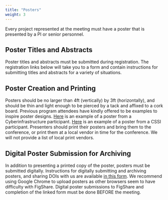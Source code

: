 ```yaml
---
title: "Posters"
weight: 3
---
```


Every project represented at the meeting must have a poster that is presented
by a PI or senior personnel. 
 

## Poster Titles and Abstracts

Poster titles and abstracts must be submitted during registration.
The registration links below will take you to a form and contain instructions
for submitting titles and abstracts for a variety of situations.

## Poster Creation and Printing

Posters should be no larger than 4ft (vertically) by 3ft (horizontally), and 
should be thin and light enough to be pierced by a tack and affixed to a 
cork board.
Previous program attendees have kindly offered to be examples to inspire 
poster designs. 
[Here](https://doi.org/10.6084/m9.figshare.26801080.v1) is an example of a
poster from a Cyberinfrastructure participant.
[Here](https://doi.org/10.6084/m9.figshare.24107424.v1) is an example of a poster from a CSSI participant.
Presenters should print their posters and bring them to the conference, or 
print them at a local vendor in time for the conference. 
We will not provide a list of local print vendors.

## Digital Poster Submission for Archiving

In addition to presenting a printed copy of the poster,
posters must be submitted digitally.
Instructions for digitally submitting and archiving posters, and 
sharing DOIs with us are available [in this form](https://docs.google.com/forms/d/e/1FAIpQLSd7Gy6FTH5BPS4UHxu50EMOSrNyyIFOKHm4hA93qkUgdvbAjg/viewform?usp=header). 
We recommend using Google Chrome to upload posters as other browsers seem to
have difficulty with FigShare. 
Digital poster submissions to FigShare and completion of the linked form 
must be done BEFORE the meeting.
